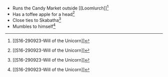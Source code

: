 - Runs the Candy Market outside [[Loomlurch]][^S16]
- Has a toffee apple for a head[^S16]
- Close ties to Skabatha[^S16]
- Mumbles to himself[^S16]

[^S16]: [[S16-290923-Will of the Unicorn]]